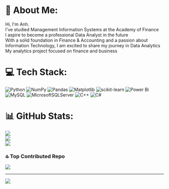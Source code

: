 # 💫 About Me:
Hi, I'm Anh. <br>I've studied Management Information Systems at the Academy of Finance<br>I aspire to become a professional Data Analyst in the future<br>With a solid foundation in Finance & Accounting and a passion about Information Technology, I am excited to share my journey in Data Analytics<br>My analytics project focused on finance and business<br>


# 💻 Tech Stack:
![Python](https://img.shields.io/badge/python-3670A0?style=for-the-badge&logo=python&logoColor=ffdd54)  ![NumPy](https://img.shields.io/badge/numpy-%23013243.svg?style=for-the-badge&logo=numpy&logoColor=white)  ![Pandas](https://img.shields.io/badge/pandas-%23150458.svg?style=for-the-badge&logo=pandas&logoColor=white)  ![Matplotlib](https://img.shields.io/badge/Matplotlib-%23ffffff.svg?style=for-the-badge&logo=Matplotlib&logoColor=black)  ![scikit-learn](https://img.shields.io/badge/scikit--learn-%23F7931E.svg?style=for-the-badge&logo=scikit-learn&logoColor=white)  ![Power Bi](https://img.shields.io/badge/power_bi-F2C811?style=for-the-badge&logo=powerbi&logoColor=black)  ![MySQL](https://img.shields.io/badge/mysql-4479A1.svg?style=for-the-badge&logo=mysql&logoColor=white)  ![MicrosoftSQLServer](https://img.shields.io/badge/Microsoft%20SQL%20Server-CC2927?style=for-the-badge&logo=microsoft%20sql%20server&logoColor=white)  ![C++](https://img.shields.io/badge/c++-%2300599C.svg?style=for-the-badge&logo=c%2B%2B&logoColor=white)  ![C#](https://img.shields.io/badge/c%23-%23239120.svg?style=for-the-badge&logo=csharp&logoColor=white)  
# 📊 GitHub Stats:
![](https://github-readme-stats.vercel.app/api?username=AnhDinh1401&theme=dark&hide_border=true&include_all_commits=false&count_private=true)<br/>
![](https://github-readme-streak-stats.herokuapp.com/?user=AnhDinh1401&theme=dark&hide_border=true)<br/>
![](https://github-readme-stats.vercel.app/api/top-langs/?username=AnhDinh1401&theme=dark&hide_border=true&include_all_commits=false&count_private=true&layout=compact)

### 🔝 Top Contributed Repo
![](https://github-contributor-stats.vercel.app/api?username=AnhDinh1401&limit=5&theme=dark&combine_all_yearly_contributions=true)

---
[![](https://visitcount.itsvg.in/api?id=AnhDinh1401&icon=0&color=0)](https://visitcount.itsvg.in)

<!-- Proudly created with GPRM ( https://gprm.itsvg.in ) -->
